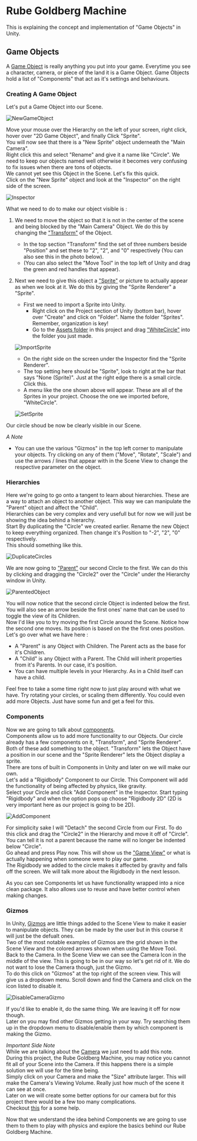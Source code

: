# Rube Goldberg Machine

This is explaining the concept and implementation of "Game Objects" in Unity.

## Game Objects

A [Game Object](https://docs.unity3d.com/Manual/GameObjects.html) is really anything you put into your game. Everytime you see a character, camera, or piece of the land it is a Game Object. Game Objects hold a list of "Components" that act as it's settings and behaviours. 

### Creating A Game Object

Let's put a Game Object into our Scene.

![NewGameObject](Images/NewGameObject.JPG)

Move your mouse over the Hierarchy on the left of your screen, right click, hover over "2D Game Object", and finally Click "Sprite".\
You will now see that there is a "New Sprite" object underneath the "Main Camera".\
Right click this and select "Rename" and give it a name like "Circle". We need to keep our objects named well otherwise it becomes very confusing to fix issues when there are tons of objects.\
We cannot yet see this Object in the Scene. Let's fix this quick.\
Click on the "New Sprite" object and look at the "Inspector" on the right side of the screen.

![Inspector](Images/Inspector.JPG)

What we need to do to make our object visible is :

1. We need to move the object so that it is not in the center of the scene and being blocked by the "Main Camera" Object. We do this by changing the ["Transform"](https://docs.unity3d.com/Manual/class-Transform.html) of the Object.
	* In the top section "Transform" find the set of three numbers beside "Position" and set these to "2", "2", and "0" respectively (You can also see this in the photo below).
	* (You can also select the "Move Tool" in the top left of Unity and drag the green and red handles that appear).

1. Next we need to give this object a ["Sprite"](https://docs.unity3d.com/Manual/Sprites.html) or picture to actually appear as when we look at it. We do this by giving the "Sprite Renderer" a "Sprite".

	* First we need to import a Sprite into Unity.
		* Right click on the Project section of Unity (bottom bar), hover over "Create" and click on "Folder". Name the folder "Sprites". Remember, organization is key!
		* Go to the [Assets folder](./Assets) in this project and drag ["WhiteCircle"](./Assets/WhiteCircle.png) into the folder you just made.

	![ImportSprite](Images/ImportSprite.JPG)

	* On the right side on the screen under the Inspector find the "Sprite Renderer".
	* The top setting here should be "Sprite", look to right at the bar that says "None (Sprite)". Just at the right edge there is a small circle. Click this.
	* A menu like the one shown above will appear. These are all of the Sprites in your project. Choose the one we imported before, "WhiteCircle".

	![SetSprite](Images/SetSprite.JPG)

Our circle shoud be now be clearly visible in our Scene.

*A Note*
* You can use the various "Gizmos" in the top left corner to manipulate your objects. Try clicking on any of them ("Move", "Rotate", "Scale") and use the arrows / lines that appear with in the Scene View to change the respective parameter on the object.

### Hierarchies

Here we're going to go onto a tangent to learn about hierarchies. These are a way to attach an object to another object. This way we can manipulate the "Parent" object and affect the "Child".\
Hierarchies can be very complex and very usefull but for now we will just be showing the idea behind a hierarchy.\
Start By duplicating the "Circle" we created earlier. Rename the new Object to keep everything organized. Then change it's Position to "-2", "2", "0" respectively.\
This should something like this.

![DuplicateCircles](Images/DuplicateCircles.JPG)

We are now going to ["Parent"](https://docs.unity3d.com/Manual/Hierarchy.html) our second Circle to the first. We can do this by clicking and dragging the "Circle2" over the "Circle" under the Hierarchy window in Unity.

![ParentedObject](Images/ParentedObject.JPG)

You will now notice that the second circle Object is indented below the first. You will also see an arrow beside the first ones' name that can be used to toggle the view of its Children.\
Now I'd like you to try moving the first Circle around the Scene. Notice how the second one moves. Its position is based on the the first ones position.\
Let's go over what we have here : 
* A "Parent" is any Object with Children. The Parent acts as the base for it's Children.
* A "Child" is any Object with a Parent. The Child will inherit properties from it's Parents. In our case, it's position.
* You can have multiple levels in your Hierarchy. As in a Child itself can have a child.

Feel free to take a some time right now to just play around with what we have. Try rotating your circles, or scaling them differently. You could even add more Objects. Just have some fun and get a feel for this.

### Components

Now we are going to talk about [components](https://docs.unity3d.com/Manual/UsingComponents.html).\
Components allow us to add more functionality to our Objects. Our circle already has a few components on it, "Transform", and "Sprite Renderer". Both of these add something to the object. "Transform" lets the Object have a position in our scene and the "Sprite Renderer" lets the Object display a sprite.\
There are tons of built in Components in Unity and later on we will make our own.\
Let's add a "Rigidbody" Component to our Circle. This Component will add the functionality of being affected by physics, like gravity.\
Select your Circle and click "Add Component" in the Inspector. Start typing "Rigidbody" and when the option pops up choose "Rigidbody 2D" (2D is very important here as our project is going to be 2D).

![AddComponent](Images/AddComponent.JPG)

For simplicity sake I will "Detach" the second Circle from our First. To do this click and drag the "Circle2" in the Hierarchy and move it off of "Circle". You can tell it is not a parent because the name will no longer be indented below "Circle".\
Go ahead and press Play now. This will show us the ["Game View"](https://docs.unity3d.com/Manual/GameView.html) or what is actually happening when someone were to play our game.\
The Rigidbody we added to the circle makes it affected by gravity and falls off the screen. We will talk more about the Rigidbody in the next lesson.

As you can see Components let us have functionality wrapped into a nice clean package. It also allows use to reuse and have better control when making changes.

### Gizmos

In Unity, [Gizmos](https://docs.unity3d.com/Manual/GizmosMenu.html) are little things added to the Scene View to make it easier to manipulate objects. They can be made by the user but in this course it will just be the defualt ones.\
Two of the most notable examples of Gizmos are the grid shown in the Scene View and the colored arrows shown when using the Move Tool.\
Back to the Camera. In the Scene View we can see the Camera Icon in the middle of the view. This is going to be in our way so let's get rid of it. We do not want to lose the Camera though, just the Gizmo.\
To do this click on "Gizmos" at the top right of the screen view. This will give us a dropdown menu. Scroll down and find the Camera and click on the icon listed to disable it.

![DisableCameraGizmo](Images/DisableCameraGizmo.JPG)

If you'd like to enable it, do the same thing. We are leaving it off for now though.\
Later on you may find other Gizmos getting in your way. Try searching them up in the dropdown menu to disable/enable them by which component is making the Gizmo.

*Important Side Note*\
While we are talking about the [Camera](https://docs.unity3d.com/Manual/class-Camera.html) we just need to add this note.\
During this project, the Rube Goldberg Machine, you may notice you cannot fit all of your Scene into the Camera. If this happens there is a simple solution we will use for the time being.\
Simply click on your Camera and make the "Size" attribute larger. This will make the Camera's Viewing Volume. Really just how much of the scene it can see at once.\
Later on we will create some better options for our camera but for this project there would be a few too many complications.\
Checkout [this](https://docs.unity3d.com/Manual/class-Camera.html) for a some help.

Now that we understand the idea behind Components we are going to use them to them to play with physics and explore the basics behind our Rube Goldberg Machine.
